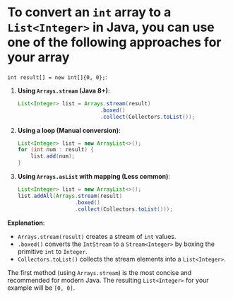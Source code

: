 # To convert an `int` array to a `List<Integer>` in Java, you can use one of the following approaches for your array
`int result[] = new int[]{0, 0};`:

1. **Using `Arrays.stream` (Java 8+)**:
   ```java
   List<Integer> list = Arrays.stream(result)
                             .boxed()
                             .collect(Collectors.toList());
   ```

2. **Using a loop (Manual conversion)**:
   ```java
   List<Integer> list = new ArrayList<>();
   for (int num : result) {
       list.add(num);
   }
   ```

3. **Using `Arrays.asList` with mapping (Less common)**:
   ```java
   List<Integer> list = new ArrayList<>();
   list.addAll(Arrays.stream(result)
                     .boxed()
                     .collect(Collectors.toList()));
   ```

**Explanation**:

- `Arrays.stream(result)` creates a stream of `int` values.
- `.boxed()` converts the `IntStream` to a `Stream<Integer>` by boxing the primitive `int` to `Integer`.
- `Collectors.toList()` collects the stream elements into a `List<Integer>`.

The first method (using `Arrays.stream`) is the most concise and recommended for modern Java. The resulting
`List<Integer>` for your example will be `[0, 0]`.